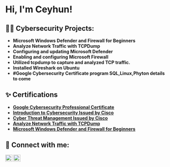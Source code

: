 <h1>Hi, I'm Ceyhun! </h1>

<h2>👨‍💻 Cybersecurity Projects:</h2>

- <b>Microsoft Windows Defender and Firewall for Beginners</b>
- <b>Analyze Network Traffic with TCPDump</b>
- <b>Configuring and updating Microsoft Defender</b>
- <b>Enabling and configuring Microsoft Firewall</b>
- <b>Utilized tcpdump to capture and analyzed TCP traffic.<b>
- <b>Installed Wireshark on Ubuntu</b>
- #Google Cybersecurity Certificate program SQL,Linux,Phyton details to come


<h2>✨ Certifications</h2>

- [Google Cybersecurity Professional Certificate](https://coursera.org/share/9a4dcf02a092bc1037265ef7cb20fce2)
- [Introduction to Cybersecurity Issued by Cisco](https://www.credly.com/badges/3222a86c-d176-40d8-b332-faded9402e7d/public_url)
- [Cyber Threat Management Issued by Cisco](https://www.credly.com/badges/da0484d0-e5e1-4bab-95b1-4240f4f87618/public_url)
- [Analyze Network Traffic with TCPDump](https://coursera.org/share/33e01059d6286125e2c17dfafd4cd7cb)
- [Microsoft Windows Defender and Firewall for Beginners](https://coursera.org/share/49802f90cbfd45acff9c64868bca3cc5)


<h2> 💬 Connect with me:</h2>


[<img align="left" alt="CyberCey | Twitter" width="22px" src="https://cdn.jsdelivr.net/npm/simple-icons@v3/icons/twitter.svg" />][twitter]
[<img align="left" alt="CyberCey | LinkedIn" width="22px" src="https://cdn.jsdelivr.net/npm/simple-icons@v3/icons/linkedin.svg" />][linkedin]


[twitter]: https://twitter.com/CyberCey
[linkedin]: https://linkedin.com/in/ceyhun-donmez](https://www.linkedin.com/in/ceyhun-donmez/)

